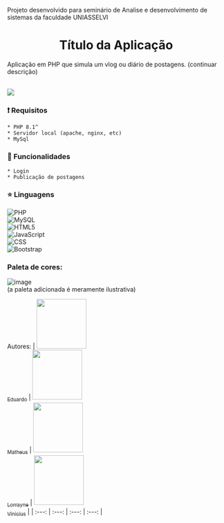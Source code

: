
Projeto desenvolvido para seminário de Analise e desenvolvimento de sistemas da faculdade UNIASSELVI


<h1 align="center"> Título da Aplicação </h1>
Aplicação em PHP que simula um vlog ou diário de postagens. (continuar descrição)
<br>
<br>
<p>
<img src="http://img.shields.io/static/v1?label=STATUS&message=EM%20DESENVOLVIMENTO&color=GREEN&style=for-the-badge"/>
</p>

### :exclamation: Requisitos
	* PHP 8.1^
	* Servidor local (apache, nginx, etc)
	* MySql

### :hammer: Funcionalidades
	* Login
	* Publicação de postagens

### :star: Linguagens   
  ![PHP](https://img.shields.io/badge/-PHP-333333?style=flat&logo=php) <br>
  ![MySQL](https://img.shields.io/badge/-MySQL-333333?style=flat&logo=mysql)<br>
  ![HTML5](https://img.shields.io/badge/-HTML5-333333?style=flat&logo=HTML5)<br>
  ![JavaScript](https://img.shields.io/badge/-JavaScript-333333?style=flat&logo=javascript) <br>
  ![CSS](https://img.shields.io/badge/-CSS-333333?style=flat&logo=CSS3&logoColor=1572B6)<br>
  ![Bootstrap](https://img.shields.io/badge/-Bootstrap-333333?style=flat&logo=bootstrap)<br>

### Paleta de cores: 
![image](https://user-images.githubusercontent.com/82416158/224104215-913e4f35-0968-4e08-8abe-501069895063.png) <br>
(a paleta adicionada é meramente ilustrativa)

Autores: 
	| [<img src="https://avatars.githubusercontent.com/u/30351153?v=4" width=115><br><sub>Eduardo</sub>](https://github.com/camilafernanda) |  [<img src="https://avatars.githubusercontent.com/u/67132916?v=4" width=115><br><sub>Matheus</sub>](https://github.com/Santosl2) |  [<img src="https://avatars.githubusercontent.com/u/82416158?v=4" width=115><br><sub>Lorrayne</sub>](https://github.com/lorrayneantonielle) |  [<img src="https://avatars.githubusercontent.com/u/30351153?v=4" width=115><br><sub>Vinicius</sub>](https://github.com/guilhermeonrails) |
| :---: | :---: | :---: | :---: |
